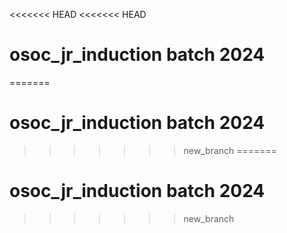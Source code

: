 <<<<<<< HEAD
<<<<<<< HEAD
# osoc_jr_induction batch 2024
=======
# osoc_jr_induction batch 2024
>>>>>>> new_branch
=======
# osoc_jr_induction batch 2024
>>>>>>> new_branch
